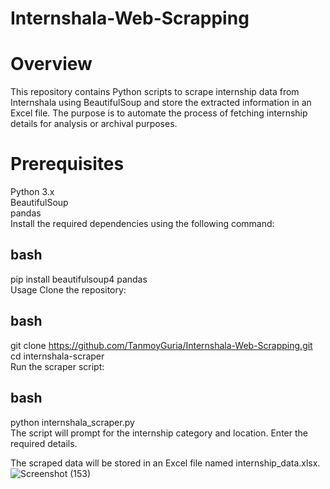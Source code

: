 # Internshala-Web-Scrapping
# Overview
This repository contains Python scripts to scrape internship data from Internshala using BeautifulSoup and store the extracted information in an Excel file. The purpose is to automate the process of fetching internship details for analysis or archival purposes.

# Prerequisites
Python 3.x<br>
BeautifulSoup<br>
pandas<br>
Install the required dependencies using the following command:

## bash
pip install beautifulsoup4 pandas<br>
Usage Clone the repository:

## bash
git clone https://github.com/TanmoyGuria/Internshala-Web-Scrapping.git<br>
cd internshala-scraper<br>
Run the scraper script:

## bash
python internshala_scraper.py<br>
The script will prompt for the internship category and location. Enter the required details.

The scraped data will be stored in an Excel file named internship_data.xlsx.<br>
![Screenshot (153)](https://github.com/TanmoyGuria/Internshala-Web-Scrapping/assets/127241879/f843418d-2ede-4583-9a2b-95e9545927d2)

